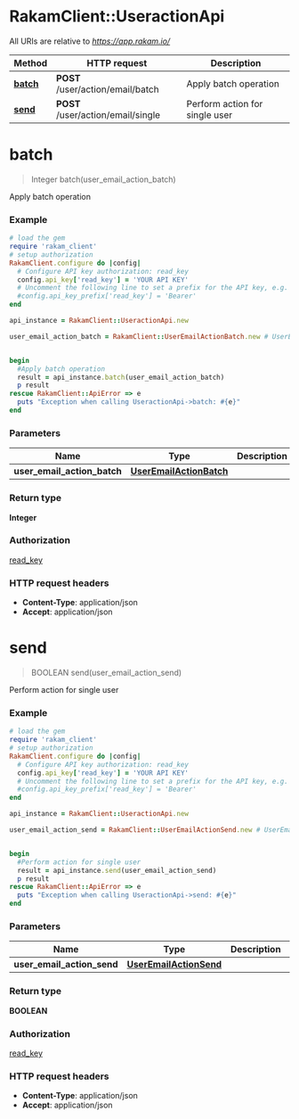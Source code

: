 # RakamClient::UseractionApi

All URIs are relative to *https://app.rakam.io/*

Method | HTTP request | Description
------------- | ------------- | -------------
[**batch**](UseractionApi.md#batch) | **POST** /user/action/email/batch | Apply batch operation
[**send**](UseractionApi.md#send) | **POST** /user/action/email/single | Perform action for single user


# **batch**
> Integer batch(user_email_action_batch)

Apply batch operation



### Example
```ruby
# load the gem
require 'rakam_client'
# setup authorization
RakamClient.configure do |config|
  # Configure API key authorization: read_key
  config.api_key['read_key'] = 'YOUR API KEY'
  # Uncomment the following line to set a prefix for the API key, e.g. 'Bearer' (defaults to nil)
  #config.api_key_prefix['read_key'] = 'Bearer'
end

api_instance = RakamClient::UseractionApi.new

user_email_action_batch = RakamClient::UserEmailActionBatch.new # UserEmailActionBatch | 


begin
  #Apply batch operation
  result = api_instance.batch(user_email_action_batch)
  p result
rescue RakamClient::ApiError => e
  puts "Exception when calling UseractionApi->batch: #{e}"
end
```

### Parameters

Name | Type | Description  | Notes
------------- | ------------- | ------------- | -------------
 **user_email_action_batch** | [**UserEmailActionBatch**](UserEmailActionBatch.md)|  | 

### Return type

**Integer**

### Authorization

[read_key](../README.md#read_key)

### HTTP request headers

 - **Content-Type**: application/json
 - **Accept**: application/json



# **send**
> BOOLEAN send(user_email_action_send)

Perform action for single user



### Example
```ruby
# load the gem
require 'rakam_client'
# setup authorization
RakamClient.configure do |config|
  # Configure API key authorization: read_key
  config.api_key['read_key'] = 'YOUR API KEY'
  # Uncomment the following line to set a prefix for the API key, e.g. 'Bearer' (defaults to nil)
  #config.api_key_prefix['read_key'] = 'Bearer'
end

api_instance = RakamClient::UseractionApi.new

user_email_action_send = RakamClient::UserEmailActionSend.new # UserEmailActionSend | 


begin
  #Perform action for single user
  result = api_instance.send(user_email_action_send)
  p result
rescue RakamClient::ApiError => e
  puts "Exception when calling UseractionApi->send: #{e}"
end
```

### Parameters

Name | Type | Description  | Notes
------------- | ------------- | ------------- | -------------
 **user_email_action_send** | [**UserEmailActionSend**](UserEmailActionSend.md)|  | 

### Return type

**BOOLEAN**

### Authorization

[read_key](../README.md#read_key)

### HTTP request headers

 - **Content-Type**: application/json
 - **Accept**: application/json



